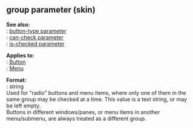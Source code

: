 ## group parameter (skin)    
**See also:**    
:   [button-type parameter](/%7Bskin%7D/param/button-type)    
:   [can-check parameter](/%7Bskin%7D/param/can-check)    
:   [is-checked parameter](/%7Bskin%7D/param/is-checked)    
<!-- -->    
**Applies to:**    
:   [Button](/%7Bskin%7D/control/button)    
:   [Menu](/%7Bskin%7D/control/menu)    
<!-- -->    
**Format:**    
:   string    
Used for \"radio\" buttons and menu items, where only one of them in the    
same group may be checked at a time. This value is a text string, or may    
be left empty.    
Buttons in different windows/panes, or menu items in another    
menu/submenu, are always treated as a different group.  